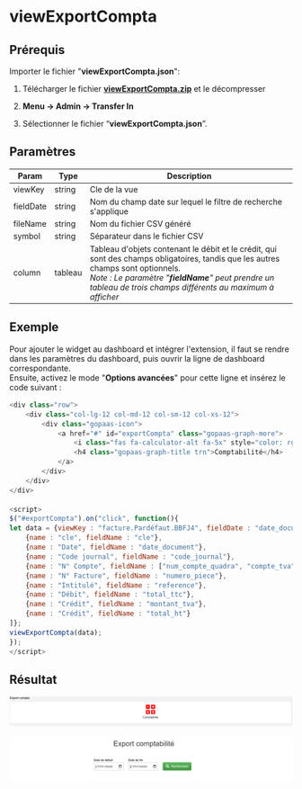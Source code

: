 # viewExportCompta

## Prérequis

Importer le fichier "**viewExportCompta.json**":

1. Télécharger le fichier [**viewExportCompta.zip**](https://drive.google.com/file/d/15LIbdrIvxBZ0gVHornt4NYgUDggxtQsq/view?usp=sharing) et le décompresser

2. **Menu → Admin → Transfer In**

3. Sélectionner le fichier “**viewExportCompta.json**”.

## Paramètres

|Param|	Type|	Description|
|-----|-----|--------------|
|viewKey|	string|	Cle de la vue
|fieldDate|	string|	Nom du champ date sur lequel le filtre de recherche s'applique
|fileName|	string|	Nom du fichier CSV généré
|symbol|	string|	Séparateur dans le fichier CSV
|column| tableau| Tableau d'objets contenant le débit et le crédit, qui sont des champs obligatoires, tandis que les autres champs sont optionnels.<br>*Note : Le paramètre "**fieldName**" peut prendre un tableau de trois champs différents au maximum à afficher*

## Exemple

Pour ajouter le widget au dashboard et intégrer l'extension, il faut se rendre dans les paramètres du dashboard, puis ouvrir la ligne de dashboard correspondante. <br>Ensuite, activez le mode "**Options avancées**" pour cette ligne et insérez le code suivant :

```javascript
<div class="row">       
    <div class="col-lg-12 col-md-12 col-sm-12 col-xs-12">
        <div class="gopaas-icon">
            <a href="#" id="exportCompta" class="gopaas-graph-more">
                <i class="fas fa-calculator-alt fa-5x" style="color: rgb(255, 0, 0);"></i><br>
                <h4 class="gopaas-graph-title trn">Comptabilité</h4>
            </a>
        </div>
    </div>    
</div>

<script>
$("#exportCompta").on("click", function(){
let data = {viewKey : "facture.Pardéfaut.BBFJ4", fieldDate : "date_document" , fileName : "exportCompta", split : ";", column : [             
    {name : "cle", fieldName : "cle"},
    {name : "Date", fieldName : "date_document"},
    {name : "Code journal", fieldName : "code_journal"},
    {name : "N° Compte", fieldName : ["num_compte_quadra", "compte_tva", "compte_travaux"]},
    {name : "N° Facture", fieldName : "numero_piece"},
    {name : "Intitulé", fieldName : "reference"},
    {name : "Débit", fieldName : "total_ttc"},
    {name : "Crédit", fieldName : "montant_tva"},
    {name : "Crédit", fieldName : "total_ht"}
]};
viewExportCompta(data);
});
</script>
```

## Résultat

![screenshot](images/exportCompta1.png "exportCompta")

![screenshot](images/exportCompta2.png "exportCompta")